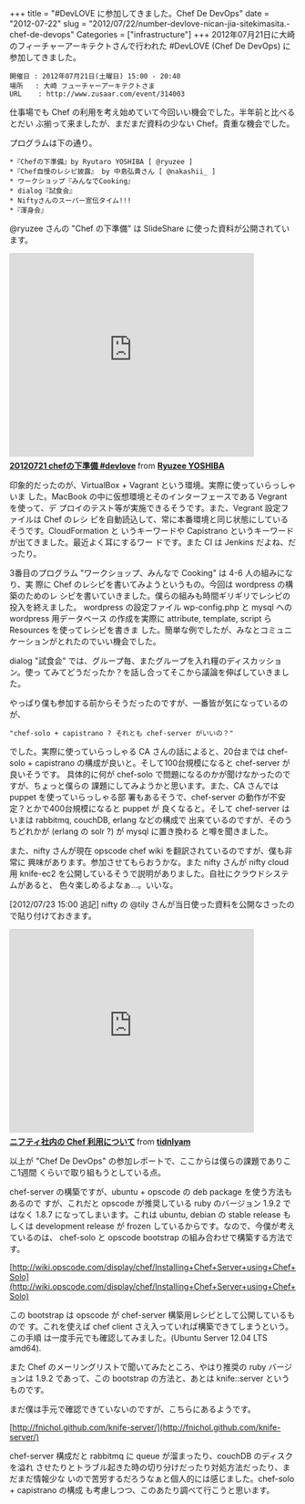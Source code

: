 +++
title = "#DevLOVE に参加してきました。Chef De DevOps"
date = "2012-07-22"
slug = "2012/07/22/number-devlove-nican-jia-sitekimasita.-chef-de-devops"
Categories = ["infrastructure"]
+++
2012年07月21日に大崎のフィーチャーアーキテクトさんで行われた #DevLOVE (Chef De
DevOps) に参加してきました。

    開催日 : 2012年07月21日(土曜日) 15:00 - 20:40
    場所   : 大崎 フューチャーアーキテクトさま
	URL    : http://www.zusaar.com/event/314003

仕事場でも Chef の利用を考え始めていて今回いい機会でした。半年前と比べるとだい
ぶ揃って来ましたが、まだまだ資料の少ない Chef。貴重な機会でした。

プログラムは下の通り。

    *『Chefの下準備』by Ryutaro YOSHIBA [ @ryuzee ]
    *『Chef自慢のレシピ披露』 by 中島弘貴さん [ @nakashii_ ]
    * ワークショップ『みんなでCooking』
    * dialog『試食会』
    * Niftyさんのスーパー宣伝タイム!!!
    *『渾身会』

@ryuzee さんの "Chef の下準備" は SlideShare に使った資料が公開されています。

<iframe src="http://www.slideshare.net/slideshow/embed_code/13712176"
width="427" height="356" frameborder="0" marginwidth="0" marginheight="0"
scrolling="no" style="border:1px solid #CCC;border-width:1px 1px
0;margin-bottom:5px" allowfullscreen> </iframe> <div
style="margin-bottom:5px"> <strong> <a
href="http://www.slideshare.net/Ryuzee/20120721-chef-devlove" title="20120721
chefの下準備 #devlove" target="_blank">20120721 chefの下準備 #devlove</a>
</strong> from <strong><a href="http://www.slideshare.net/Ryuzee"
target="_blank">Ryuzee YOSHIBA</a></strong> </div>

印象的だったのが、VirtualBox + Vagrant という環境。実際に使っていらっしゃいま
した。MacBook の中に仮想環境とそのインターフェースである Vegrant を使って、デ
プロイのテスト等が実施できるそうです。また、Vegrant 設定ファイルは Chef のレシ
ピを自動読込して、常に本番環境と同じ状態にしているそうです。CloudFormation と
いうキーワードや Capistrano というキーワードが出てきました。最近よく耳にするワー
ドです。また CI は Jenkins だよね、だったり。

3番目のプログラム "ワークショップ、みんなで Cooking" は 4-6 人の組みになり、実
際に Chef のレシピを書いてみようというもの。今回は wordpress の構築のためのレ
シピを書いていきました。僕らの組みも時間ギリギリでレシピの投入を終えました。
wordpress の設定ファイル wp-config.php と mysql への wordpress 用データベース
の作成を実際に attribute, template, script ら Resources を使ってレシピを書きま
した。簡単な例でしたが、みなとコミュニケーションがとれたのでいい機会でした。

dialog "試食会" では、グループ毎、またグループを入れ糧のディスカッション。使っ
てみてどうだったか？を話し合ってそこから議論を伸ばしていきました。

やっぱり僕も参加する前からそうだったのですが、一番皆が気になっているのが、

    "chef-solo + capistrano ? それとも chef-server がいいの？"

でした。実際に使っていらっしゃる CA さんの話によると、20台までは chef-solo +
capistrano の構成が良いと。そして100台規模になると chef-server が良いそうです。
具体的に何が chef-solo で問題になるのかが聞けなかったのですが、ちょっと僕らの
課題にしてみようかと思います。また、CA さんでは puppet を使っていらっしゃる部
署もあるそうで、chef-server の動作が不安定？とかで400台規模になると puppet が
良くなると。そして chef-server はいまは rabbitmq, couchDB, erlang などの構成で
出来ているのですが、そのうちどれかが (erlang の solr ?) が mysql に置き換わる
と噂を聞きました。

また、nifty さんが現在 opscode chef wiki を翻訳されているのですが、僕も非常に
興味があります。参加させてもらおうかな。また nifty さんが nifty cloud 用
knife-ec2 を公開しているそうで説明がありました。自社にクラウドシステムがあると、
色々楽しめるよなぁ...。いいな。

[2012/07/23 15:00 追記]
nifty の @tily さんが当日使った資料を公開なさったので貼り付けておきます。

<iframe src="http://www.slideshare.net/slideshow/embed_code/13721102"
width="427" height="356" frameborder="0" marginwidth="0" marginheight="0"
scrolling="no" style="border:1px solid #CCC;border-width:1px 1px
0;margin-bottom:5px" allowfullscreen> </iframe> <div
style="margin-bottom:5px"> <strong> <a
href="http://www.slideshare.net/tidnlyam/chef-13721102" title="ニフティ社内の
Chef 利用について" target="_blank">ニフティ社内の Chef 利用について</a>
</strong> from <strong><a href="http://www.slideshare.net/tidnlyam"
target="_blank">tidnlyam</a></strong> </div>

以上が "Chef De DevOps" の参加レポートで、ここからは僕らの課題でありここ1週間
くらいで取り組もうとしている点。

chef-server の構築ですが、ubuntu + opscode の deb package を使う方法もあるので
すが、これだと opscode が推奨している ruby のバージョン 1.9.2 ではなく 1.8.7
になってしまいます。これは ubuntu, debian の stable release もしくは
development release が frozen しているからです。なので、今僕が考えているのは、
chef-solo と opscode bootstrap の組み合わせで構築する方法です。

[http://wiki.opscode.com/display/chef/Installing+Chef+Server+using+Chef+Solo](http://wiki.opscode.com/display/chef/Installing+Chef+Server+using+Chef+Solo)

この bootstrap は opscode が chef-server 構築用レシピとして公開しているもので
す。これを使えば chef client さえ入っていれば構築できてしまうという。この手順
は一度手元でも確認してみました。(Ubuntu Server 12.04 LTS amd64).

また Chef のメーリングリストで聞いてみたところ、やはり推奨の ruby バージョンは
1.9.2 であって、この bootstrap の方法と、あとは knife::server というものです。

まだ僕は手元で確認できていないのですが、こちらにあるようです。

[http://fnichol.github.com/knife-server/](http://fnichol.github.com/knife-server/)

chef-server 構成だと rabbitmq に queue が溜まったり、couchDB のディスクを溢れ
させたりとトラブル起きた時の切り分けだったり対処方法だったり、まだまだ情報少な
いので苦労するだろうなぁと個人的には感じました。chef-solo + capistrano の構成
も考慮しつつ、このあたり調べて行こうと思います。
